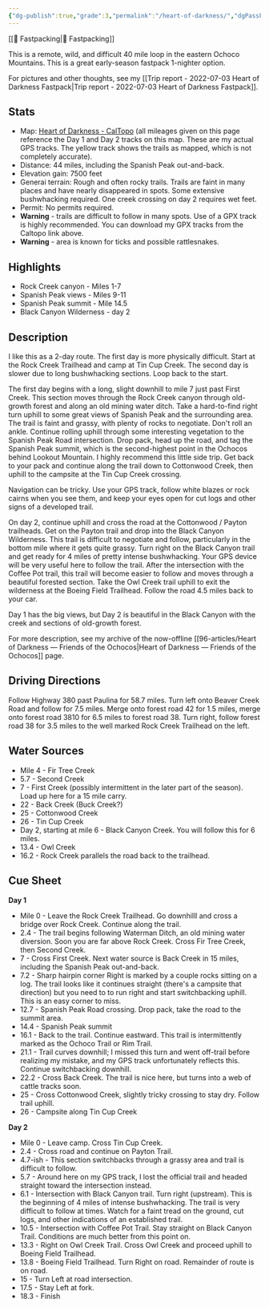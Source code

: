 ```yaml
---
{"dg-publish":true,"grade":3,"permalink":"/heart-of-darkness/","dgPassFrontmatter":true}
---
```



[[📘 Fastpacking\|📘 Fastpacking]]

This is a remote, wild, and difficult 40 mile loop in the eastern Ochoco Mountains. This is a great early-season fastpack 1-nighter option.

For pictures and other thoughts, see my [[Trip report - 2022-07-03 Heart of Darkness Fastpack\|Trip report - 2022-07-03 Heart of Darkness Fastpack]].

## Stats

* Map: [Heart of Darkness - CalTopo](https://caltopo.com/m/EAUN) (all mileages given on this page reference the Day 1 and Day 2 tracks on this map. These are my actual GPS tracks. The yellow track shows the trails as mapped, which is not completely accurate).
* Distance: 44 miles, including the Spanish Peak out-and-back.
* Elevation gain: 7500 feet
* Generai terrain: Rough and often rocky trails. Trails are faint in many places and have nearly disappeared in spots. Some extensive bushwhacking required. One creek crossing  on day 2 requires wet feet.
* Permit: No permits required.
* **Warning** - trails are difficult to follow in many spots. Use of a GPX track is highly recommended. You can download my GPX tracks from the Caltopo link above.
* **Warning** - area is known for ticks and possible rattlesnakes.

## Highlights

* Rock Creek canyon - Miles 1-7
* Spanish Peak views - Miles 9-11
* Spanish Peak summit - Mile 14.5
* Black Canyon Wilderness - day 2

## Description

I like this as a 2-day route. The first day is more physically difficult. Start at the Rock Creek Trailhead and camp at Tin Cup Creek. The second day is slower due to long bushwhacking sections. Loop back to the start.

The first day begins with a long, slight downhill to mile 7 just past First Creek. This section moves through the Rock Creek canyon through old-growth forest and along an old mining water ditch. Take a hard-to-find right turn uphill to some great views of Spanish Peak and the surrounding area. The trail is faint and grassy, with plenty of rocks to negotiate. Don't roll an ankle. Continue rolling uphill through some interesting vegetation to the Spanish Peak Road intersection. Drop pack, head up the road, and tag the Spanish Peak summit, which is the second-highest point in the Ochocos behind Lookout Mountain. I highly recommend this little side trip. Get back to your pack and continue along the trail down to Cottonwood Creek, then uphill to the campsite at the Tin Cup Creek crossing.

Navigation can be tricky. Use your GPS track, follow white blazes or rock cairns when you see them, and keep your eyes open for cut logs and other signs of a developed trail.

On day 2, continue uphill and cross the road at the Cottonwood / Payton trailheads. Get on the Payton trail and drop into the Black Canyon Wilderness. This trail is difficult to negotiate and follow, particularly in the bottom mile where it gets quite grassy. Turn right on the Black Canyon trail and get ready for 4 miles of pretty intense bushwhacking. Your GPS device will be very useful here to follow the trail. After the intersection with the Coffee Pot trail, this trail will become easier to follow and moves through a beautiful forested section. Take the Owl Creek trail uphill to exit the wilderness at the Boeing Field Trailhead. Follow the road 4.5 miles back to your car.

Day 1 has the big views, but Day 2 is beautiful in the Black Canyon with the creek and sections of old-growth forest.

For more description, see my archive of the now-offline [[96-articles/Heart of Darkness — Friends of the Ochocos\|Heart of Darkness — Friends of the Ochocos]] page.

## Driving Directions

Follow Highway 380 past Paulina for 58.7 miles. Turn left onto Beaver Creek Road and follow for 7.5 miles. Merge onto forest road 42 for 1.5 miles, merge onto forest road 3810 for 6.5 miles to forest road 38. Turn right, follow forest road 38 for 3.5 miles to the well marked Rock Creek Trailhead on the left.

## Water Sources

* Mile 4 - Fir Tree Creek
* 5.7 - Second Creek
* 7 - First Creek (possibly intermittent in the later part of the season). Load up here for a 15 mile carry.
* 22 - Back Creek (Buck Creek?)
* 25 - Cottonwood Creek
* 26 - Tin Cup Creek
* Day 2, starting at mile 6 - Black Canyon Creek. You will follow this for 6 miles.
* 13.4 - Owl Creek
* 16.2 - Rock Creek parallels the road back to the trailhead.

## Cue Sheet

**Day 1**

* Mile 0 - Leave the Rock Creek Trailhead. Go downhilll and cross a bridge over Rock Creek. Continue along the trail.
* 2.4 - The trail begins following Waterman Ditch, an old mining water diversion. Soon you are far above Rock Creek. Cross Fir Tree Creek, then Second Creek.
* 7 - Cross First Creek. Next water source is Back Creek in 15 miles, including the Spanish Peak out-and-back.
* 7.2 - Sharp hairpin corner Right is marked by a couple rocks sitting on a log. The trail looks like it continues straight (there's a campsite that direction) but you need to to run right and start switchbacking uphill. This is an easy corner to miss.
* 12.7 - Spanish Peak Road crossing. Drop pack, take the road to the summit area.
* 14.4 - Spanish Peak summit
* 16.1 - Back to the trail. Continue eastward. This trail is intermittently marked as the Ochoco Trail or Rim Trail.
* 21.1 - Trail curves downhill; I missed this turn and went off-trail before realizing my mistake, and my GPS track unfortunately reflects this. Continue switchbacking downhill.
* 22.2 - Cross Back Creek. The trail is nice here, but turns into a web of cattle tracks soon.
* 25 - Cross Cottonwood Creek, slightly tricky crossing to stay dry. Follow trail uphill.
* 26 - Campsite along Tin Cup Creek

**Day 2**

* Mile 0 - Leave camp. Cross Tin Cup Creek.
* 2.4 - Cross road and continue on Payton Trail.
* 4.7-ish - This section switchbacks through a grassy area and trail is difficult to follow.
* 5.7 - Around here on my GPS track, I lost the official trail and headed straight toward the intersection instead.
* 6.1 - Intersection with Black Canyon trail. Turn right (upstream). This is the beginning of 4 miles of intense bushwhacking. The trail is very difficult to follow at times. Watch for a faint tread on the ground, cut logs, and other indications of an established trail.
* 10.5 - Intersection with Coffee Pot Trail. Stay straight on Black Canyon Trail. Conditions are much better from this point on.
* 13.3 - Right on Owl Creek Trail. Cross Owl Creek and proceed uphill to Boeing Field Trailhead.
* 13.8 - Boeing Field Trailhead. Turn Right on road. Remainder of route is on road.
* 15 - Turn Left at road intersection.
* 17.5 - Stay Left at fork.
* 18.3 - Finish